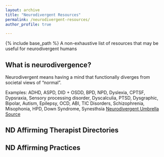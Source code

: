 ```yaml
---
layout: archive
title: "Neurodivergent Resources"
permalink: /neurodivergent-resources/
author_profile: true

---
```




{% include base_path %}
A non-exhaustive list of resources that may be useful for neurodivergent humans

## What is neurodivergence?
Neurodivergent means having a mind that functionally diverges from societal views of “normal”. 

Examples: ADHD, ASPD, DID + OSDD, BPD, NPD, Dyslexia, CPTSF, Dypsraxia, Sensory processing disorder, Dyscalculia, PTSD, Dysgraphic, Bipolar, Autism, Epilepsy, OCD, ABI, TIC Disorders, Schizophrenia, Misophonia, HPD, Down Syndrome, Synesthsia [Neurodivergent Umbrella Source](https://www.livedexperienceeducator.com/resources)

## ND Affirming Therapist Directories
[](https://neurodivergentpractitioners.org/)

[](https://add.org/professional-directory/)

[](https://www.additudemag.com/top-adhd-clinics/)

[](https://neuroclastic.com/diagnosticians/)

[](https://www.ndaffirmingcare.com/)

[](https://neurodivergenttherapists.com/directory/)

[](https://www.therapyden.com/online-therapy)


## ND Affirming Practices


